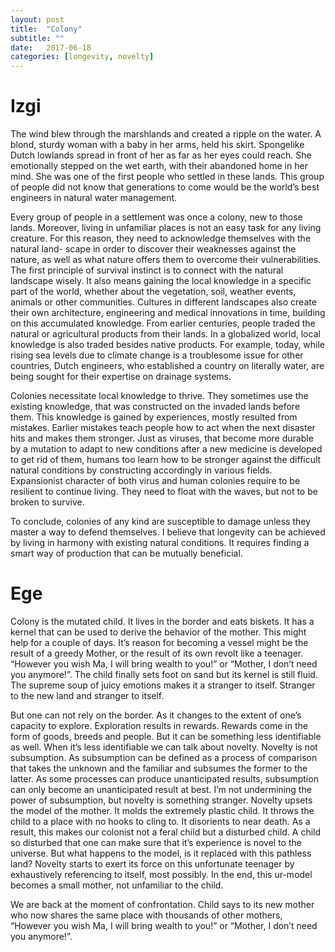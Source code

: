 ```yaml
---
layout: post
title:  "Colony"
subtitle: ""
date:   2017-06-18
categories: [longevity, novelty]
---
```


# Izgi

The wind blew through the marshlands and created a ripple on the water. A blond, sturdy woman with a baby in her arms, held his skirt. Spongelike Dutch lowlands spread in front of her as far as her eyes could reach. She emotionally stepped on the wet earth, with their abandoned home in her mind. She was one of the first people who settled in these lands. This group of people did not know that generations to come would be the world’s best engineers in natural water management.

Every group of people in a settlement was once a colony, new to those lands. Moreover, living in unfamiliar places is not an easy task for any living creature. For this reason, they need to acknowledge themselves with the natural land- scape in order to discover their weaknesses against the nature, as well as what nature offers them to overcome their vulnerabilities. The first principle of survival instinct is to connect with the natural landscape wisely. It also means gaining the local knowledge in a specific part of the world, whether about the vegetation, soil, weather events, animals or other communities. Cultures in different landscapes also create their own architecture, engineering and medical innovations in time, building on this accumulated knowledge. From earlier centuries, people traded the natural or agricultural products from their lands. In a globalized world, local knowledge is also traded besides native products. For example, today, while rising sea levels due to climate change is a troublesome issue for other countries, Dutch engineers, who established a country on literally water, are being sought for their expertise on drainage systems.

Colonies necessitate local knowledge to thrive. They sometimes use the existing knowledge, that was constructed on the invaded lands before them. This knowledge is gained by experiences, mostly resulted from mistakes. Earlier mistakes teach people how to act when the next disaster hits and makes them stronger. Just as viruses, that become more durable by a mutation to adapt to new conditions after a new medicine is developed to get rid of them, humans too learn how to be stronger against the difficult natural conditions by constructing accordingly in various fields. Expansionist character of both virus and human colonies require to be resilient to continue living. They need to float with the waves, but not to be broken to survive.

To conclude, colonies of any kind are susceptible to damage unless they master a way to defend themselves. I believe that longevity can be achieved by living in harmony with existing natural conditions. It requires finding a smart way of production that can be mutually beneficial.

# Ege

Colony is the mutated child. It lives in the border and eats biskets. It has a kernel that can be used to derive the behavior of the mother. This might help for a couple of days. It’s reason for becoming a vessel might be the result of a greedy Mother, or the result of its own revolt like a teenager. “However you wish Ma, I will bring wealth to you!” or “Mother, I don’t need you anymore!”. The child finally sets foot on sand but its kernel is still fluid. The supreme soup of juicy emotions makes it a stranger to itself. Stranger to the new land and stranger to itself.

But one can not rely on the border. As it changes to the extent of one’s capacity to explore. Exploration results in rewards. Rewards come in the form of goods, breeds and people. But it can be something less identifiable as well. When it’s less identifiable we can talk about novelty. Novelty is not subsumption. As subsumption can be defined as a process of comparison that takes the unknown and the familiar and subsumes the former to the latter. As some processes can produce unanticipated results, subsumption can only become an unanticipated result at best. I’m not undermining the power of subsumption, but novelty is something stranger. Novelty upsets the model of the mother. It molds the extremely plastic child. It throws the child to a place with no hooks to cling to. It disorients to near death. As a result, this makes our colonist not a feral child but a disturbed child. A child so disturbed that one can make sure that it’s experience is novel to the universe. But what happens to the model, is it replaced with this pathless land? Novelty starts to exert its force on this unfortunate teenager by exhaustively referencing to itself, most possibly. In the end, this ur-model becomes a small mother, not unfamiliar to the child.

We are back at the moment of confrontation. Child says to its new mother who now shares the same place with thousands of other mothers, “However you wish Ma, I will bring wealth to you!” or “Mother, I don’t need you anymore!”.
